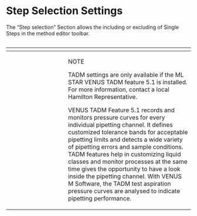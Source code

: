# Step Selection Settings

The “Step selection” Section allows the including or excluding of Single Steps in the method editor toolbar.

<figure><img src="../../../.gitbook/manual-images/assets/image (88).png" alt=""><figcaption></figcaption></figure>

<table data-header-hidden><thead><tr><th width="145"></th><th></th></tr></thead><tbody><tr><td><img src="../../../.gitbook/manual-images/assets/image (1) (1) (1).png" alt="" data-size="original"></td><td><p>NOTE </p><p>TADM settings are only available if the ML STAR VENUS TADM feature 5.1 is installed. For more information, contact a local Hamilton Representative. </p><p></p><p>VENUS TADM Feature 5.1 records and monitors pressure curves for every individual pipetting channel. It defines customized tolerance bands for acceptable pipetting limits and detects a wide variety of pipetting errors and sample conditions. TADM features help in customizing liquid classes and monitor processes at the same time gives the opportunity to have a look inside the pipetting channel. With VENUS M Software, the TADM test aspiration pressure curves are analysed to indicate pipetting performance.</p></td></tr></tbody></table>
